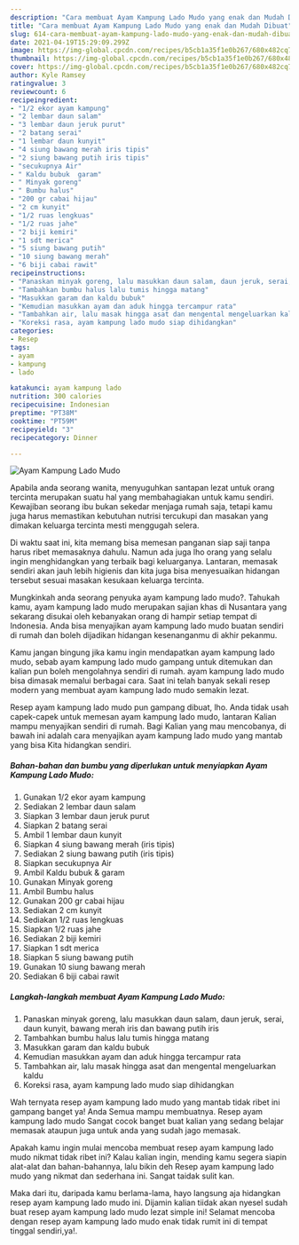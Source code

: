```yaml
---
description: "Cara membuat Ayam Kampung Lado Mudo yang enak dan Mudah Dibuat"
title: "Cara membuat Ayam Kampung Lado Mudo yang enak dan Mudah Dibuat"
slug: 614-cara-membuat-ayam-kampung-lado-mudo-yang-enak-dan-mudah-dibuat
date: 2021-04-19T15:29:09.299Z
image: https://img-global.cpcdn.com/recipes/b5cb1a35f1e0b267/680x482cq70/ayam-kampung-lado-mudo-foto-resep-utama.jpg
thumbnail: https://img-global.cpcdn.com/recipes/b5cb1a35f1e0b267/680x482cq70/ayam-kampung-lado-mudo-foto-resep-utama.jpg
cover: https://img-global.cpcdn.com/recipes/b5cb1a35f1e0b267/680x482cq70/ayam-kampung-lado-mudo-foto-resep-utama.jpg
author: Kyle Ramsey
ratingvalue: 3
reviewcount: 6
recipeingredient:
- "1/2 ekor ayam kampung"
- "2 lembar daun salam"
- "3 lembar daun jeruk purut"
- "2 batang serai"
- "1 lembar daun kunyit"
- "4 siung bawang merah iris tipis"
- "2 siung bawang putih iris tipis"
- "secukupnya Air"
- " Kaldu bubuk  garam"
- " Minyak goreng"
- " Bumbu halus"
- "200 gr cabai hijau"
- "2 cm kunyit"
- "1/2 ruas lengkuas"
- "1/2 ruas jahe"
- "2 biji kemiri"
- "1 sdt merica"
- "5 siung bawang putih"
- "10 siung bawang merah"
- "6 biji cabai rawit"
recipeinstructions:
- "Panaskan minyak goreng, lalu masukkan daun salam, daun jeruk, serai, daun kunyit, bawang merah iris dan bawang putih iris"
- "Tambahkan bumbu halus lalu tumis hingga matang"
- "Masukkan garam dan kaldu bubuk"
- "Kemudian masukkan ayam dan aduk hingga tercampur rata"
- "Tambahkan air, lalu masak hingga asat dan mengental mengeluarkan kaldu"
- "Koreksi rasa, ayam kampung lado mudo siap dihidangkan"
categories:
- Resep
tags:
- ayam
- kampung
- lado

katakunci: ayam kampung lado 
nutrition: 300 calories
recipecuisine: Indonesian
preptime: "PT38M"
cooktime: "PT59M"
recipeyield: "3"
recipecategory: Dinner

---
```



![Ayam Kampung Lado Mudo](https://img-global.cpcdn.com/recipes/b5cb1a35f1e0b267/680x482cq70/ayam-kampung-lado-mudo-foto-resep-utama.jpg)

Apabila anda seorang wanita, menyuguhkan santapan lezat untuk orang tercinta merupakan suatu hal yang membahagiakan untuk kamu sendiri. Kewajiban seorang ibu bukan sekedar menjaga rumah saja, tetapi kamu juga harus memastikan kebutuhan nutrisi tercukupi dan masakan yang dimakan keluarga tercinta mesti menggugah selera.

Di waktu  saat ini, kita memang bisa memesan panganan siap saji tanpa harus ribet memasaknya dahulu. Namun ada juga lho orang yang selalu ingin menghidangkan yang terbaik bagi keluarganya. Lantaran, memasak sendiri akan jauh lebih higienis dan kita juga bisa menyesuaikan hidangan tersebut sesuai masakan kesukaan keluarga tercinta. 



Mungkinkah anda seorang penyuka ayam kampung lado mudo?. Tahukah kamu, ayam kampung lado mudo merupakan sajian khas di Nusantara yang sekarang disukai oleh kebanyakan orang di hampir setiap tempat di Indonesia. Anda bisa menyajikan ayam kampung lado mudo buatan sendiri di rumah dan boleh dijadikan hidangan kesenanganmu di akhir pekanmu.

Kamu jangan bingung jika kamu ingin mendapatkan ayam kampung lado mudo, sebab ayam kampung lado mudo gampang untuk ditemukan dan kalian pun boleh mengolahnya sendiri di rumah. ayam kampung lado mudo bisa dimasak memalui berbagai cara. Saat ini telah banyak sekali resep modern yang membuat ayam kampung lado mudo semakin lezat.

Resep ayam kampung lado mudo pun gampang dibuat, lho. Anda tidak usah capek-capek untuk memesan ayam kampung lado mudo, lantaran Kalian mampu menyajikan sendiri di rumah. Bagi Kalian yang mau mencobanya, di bawah ini adalah cara menyajikan ayam kampung lado mudo yang mantab yang bisa Kita hidangkan sendiri.

<!--inarticleads1-->

##### Bahan-bahan dan bumbu yang diperlukan untuk menyiapkan Ayam Kampung Lado Mudo:

1. Gunakan 1/2 ekor ayam kampung
1. Sediakan 2 lembar daun salam
1. Siapkan 3 lembar daun jeruk purut
1. Siapkan 2 batang serai
1. Ambil 1 lembar daun kunyit
1. Siapkan 4 siung bawang merah (iris tipis)
1. Sediakan 2 siung bawang putih (iris tipis)
1. Siapkan secukupnya Air
1. Ambil  Kaldu bubuk &amp; garam
1. Gunakan  Minyak goreng
1. Ambil  Bumbu halus
1. Gunakan 200 gr cabai hijau
1. Sediakan 2 cm kunyit
1. Sediakan 1/2 ruas lengkuas
1. Siapkan 1/2 ruas jahe
1. Sediakan 2 biji kemiri
1. Siapkan 1 sdt merica
1. Siapkan 5 siung bawang putih
1. Gunakan 10 siung bawang merah
1. Sediakan 6 biji cabai rawit




<!--inarticleads2-->

##### Langkah-langkah membuat Ayam Kampung Lado Mudo:

1. Panaskan minyak goreng, lalu masukkan daun salam, daun jeruk, serai, daun kunyit, bawang merah iris dan bawang putih iris
1. Tambahkan bumbu halus lalu tumis hingga matang
1. Masukkan garam dan kaldu bubuk
1. Kemudian masukkan ayam dan aduk hingga tercampur rata
1. Tambahkan air, lalu masak hingga asat dan mengental mengeluarkan kaldu
1. Koreksi rasa, ayam kampung lado mudo siap dihidangkan




Wah ternyata resep ayam kampung lado mudo yang mantab tidak ribet ini gampang banget ya! Anda Semua mampu membuatnya. Resep ayam kampung lado mudo Sangat cocok banget buat kalian yang sedang belajar memasak ataupun juga untuk anda yang sudah jago memasak.

Apakah kamu ingin mulai mencoba membuat resep ayam kampung lado mudo nikmat tidak ribet ini? Kalau kalian ingin, mending kamu segera siapin alat-alat dan bahan-bahannya, lalu bikin deh Resep ayam kampung lado mudo yang nikmat dan sederhana ini. Sangat taidak sulit kan. 

Maka dari itu, daripada kamu berlama-lama, hayo langsung aja hidangkan resep ayam kampung lado mudo ini. Dijamin kalian tiidak akan nyesel sudah buat resep ayam kampung lado mudo lezat simple ini! Selamat mencoba dengan resep ayam kampung lado mudo enak tidak rumit ini di tempat tinggal sendiri,ya!.

